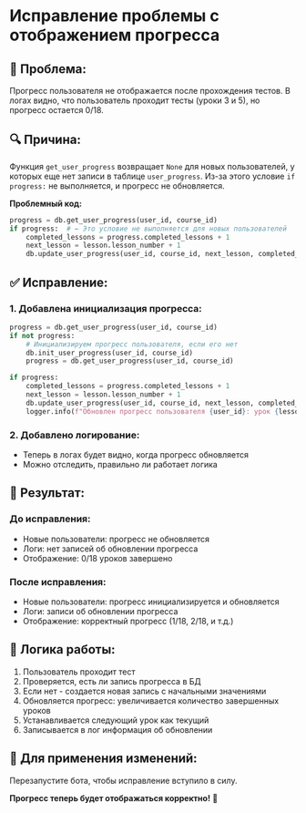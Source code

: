 # Исправление проблемы с отображением прогресса

## 🐛 **Проблема:**
Прогресс пользователя не отображается после прохождения тестов. В логах видно, что пользователь проходит тесты (уроки 3 и 5), но прогресс остается 0/18.

## 🔍 **Причина:**
Функция `get_user_progress` возвращает `None` для новых пользователей, у которых еще нет записи в таблице `user_progress`. Из-за этого условие `if progress:` не выполняется, и прогресс не обновляется.

**Проблемный код:**
```python
progress = db.get_user_progress(user_id, course_id)
if progress:  # ← Это условие не выполняется для новых пользователей
    completed_lessons = progress.completed_lessons + 1
    next_lesson = lesson.lesson_number + 1
    db.update_user_progress(user_id, course_id, next_lesson, completed_lessons)
```

## ✅ **Исправление:**

### **1. Добавлена инициализация прогресса:**
```python
progress = db.get_user_progress(user_id, course_id)
if not progress:
    # Инициализируем прогресс пользователя, если его нет
    db.init_user_progress(user_id, course_id)
    progress = db.get_user_progress(user_id, course_id)

if progress:
    completed_lessons = progress.completed_lessons + 1
    next_lesson = lesson.lesson_number + 1
    db.update_user_progress(user_id, course_id, next_lesson, completed_lessons)
    logger.info(f"Обновлен прогресс пользователя {user_id}: урок {lesson.lesson_number} завершен, следующий урок {next_lesson}, завершено уроков {completed_lessons}")
```

### **2. Добавлено логирование:**
- Теперь в логах будет видно, когда прогресс обновляется
- Можно отследить, правильно ли работает логика

## 🎯 **Результат:**

### **До исправления:**
- Новые пользователи: прогресс не обновляется
- Логи: нет записей об обновлении прогресса
- Отображение: 0/18 уроков завершено

### **После исправления:**
- Новые пользователи: прогресс инициализируется и обновляется
- Логи: записи об обновлении прогресса
- Отображение: корректный прогресс (1/18, 2/18, и т.д.)

## 🔧 **Логика работы:**
1. Пользователь проходит тест
2. Проверяется, есть ли запись прогресса в БД
3. Если нет - создается новая запись с начальными значениями
4. Обновляется прогресс: увеличивается количество завершенных уроков
5. Устанавливается следующий урок как текущий
6. Записывается в лог информация об обновлении

## 🚀 **Для применения изменений:**
Перезапустите бота, чтобы исправление вступило в силу.

**Прогресс теперь будет отображаться корректно!** 🎉
